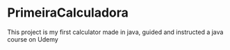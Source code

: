 # PrimeiraCalculadora
This project is my first calculator made in java, guided and instructed a java course on Udemy
